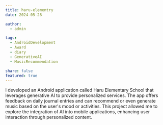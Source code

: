 ```yaml
---
title: haru-elementry
date: 2024-05-28

author:
  - admin

tags:
  - AndroidDevelopment
  - Award
  - diary
  - GenerativeAI
  - MusicRecommendation

share: false
featured: true
---
```


I developed an Android application called Haru Elementary School that leverages generative AI to provide personalized services. The app offers feedback on daily journal entries and can recommend or even generate music based on the user's mood or activities. This project allowed me to explore the integration of AI into mobile applications, enhancing user interaction through personalized content.

<!--more-->
